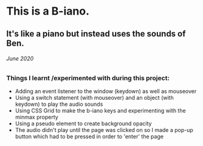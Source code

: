 # This is a B-iano.

## It's like a piano but instead uses the sounds of Ben.

###### June 2020

### Things I learnt /experimented with during this project:

- Adding an event listener to the window (keydown) as well as mouseover
- Using a switch statement (with mouseover) and an object (with keydown) to play the audio sounds
- Using CSS Grid to make the b-iano keys and experimenting with the minmax property
- Using a pseudo element to create background opacity
- The audio didn't play until the page was clicked on so I made a pop-up button which had to be pressed in order to 'enter' the page
